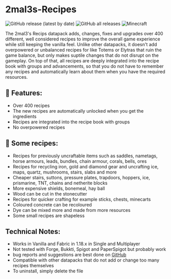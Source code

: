 # 2mal3s-Recipes

![GitHub release (latest by date)](https://img.shields.io/github/v/release/2mal3/2mal3s-Recipes?style=flat-square) ![GitHub all releases](https://img.shields.io/github/downloads/2mal3/2mal3s-Recipes/total?style=flat-square) ![Minecraft](https://img.shields.io/badge/Minecraft-1.19-orange?style=flat-square)

The 2mal3's Recips datapack adds, changes, fixes and upgrades over 400 different, well considered recipes to improve the overall game experience while still keeping the vanilla feel. Unlike other datapacks, it doesn't add overpowered or unbalanced recipes for like Totems or Elytras that ruin the game balance, but only makes suptile changes that do not disrupt on the gameplay. On top of that, all recipes are deeply integrated into the recipe book with groups and advancements, so that you do not have to remember any recipes and automatically learn about them when you have the required resources.

## 📖 Features:

- Over 400 recipes
- The new recipes are automatically unlocked when you get the ingredients
- Recipes are integrated into the recipe book with groups
- No overpowered recipes

## 📝 Some recipes:

- Recipes for previously uncraftable items such as saddles, nametags, horse armours, leads, bundles, chain armour, corals, bells, ores
- Recipes for recycling iron, gold and diamond gear and uncrafting ice, maps, quartz, mushrooms, stairs, slabs and more
- Cheaper stairs, suttons, pressure plates, trapdoors, hoppers, ice, prismarine, TNT, chains and netherite blocks
- More expensive shields, bonemeal, hay ball
- Wood can be cut in the stonecutter
- Recipes for quicker crafting for example sticks, chests, minecarts
- Coloured concrete can be recoloured
- Dye can be mixed more and made from more resources
- Some small recipes are shapeless

## Technical Notes:

- Works in Vanilla and Fabric in 1.18.x in Single and Multiplayer
- Not tested with Forge, Bukkti, Spigot and PaperSpigot but probably work
- bug reports and suggestions are best done on [GitHub](https://github.com/2mal3/2mal3s-Recipes/issues)
- Compatible with other datapacks that do not add or change too many recipes themselves
- To uninstall, simply delete the file
